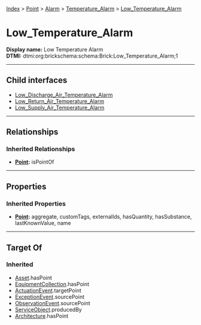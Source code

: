 [Index](../../../../index.md) > [Point](../../../Point.md) > [Alarm](../../Alarm.md) > [Temperature_Alarm](../Temperature_Alarm.md) > [Low_Temperature_Alarm](#)
# Low_Temperature_Alarm

**Display name:** Low Temperature Alarm<br />
**DTMI:** dtmi:org:brickschema:schema:Brick:Low_Temperature_Alarm;1

---

## Child interfaces
* [Low_Discharge_Air_Temperature_Alarm](../Air_Temperature_Alarm/Discharge_Air_Temperature_Alarm/Low_Discharge_Air_Temperature_Alarm.md)
* [Low_Return_Air_Temperature_Alarm](../Air_Temperature_Alarm/Return_Air_Temperature_Alarm/Low_Return_Air_Temperature_Alarm.md)
* [Low_Supply_Air_Temperature_Alarm](../Air_Temperature_Alarm/Supply_Air_Temperature_Alarm/Low_Supply_Air_Temperature_Alarm.md)

---

## Relationships

### Inherited Relationships
* **[Point](../../../Point.md):** isPointOf

---

## Properties

### Inherited Properties
* **[Point](../../../Point.md):** aggregate, customTags, externalIds, hasQuantity, hasSubstance, lastKnownValue, name

---

## Target Of
### Inherited
* [Asset](../../../../Asset/Asset.md).hasPoint
* [EquipmentCollection](../../../../Collection/EquipmentCollection.md).hasPoint
* [ActuationEvent](../../../../Event/PointEvent/ActuationEvent.md).targetPoint
* [ExceptionEvent](../../../../Event/PointEvent/ExceptionEvent.md).sourcePoint
* [ObservationEvent](../../../../Event/PointEvent/ObservationEvent.md).sourcePoint
* [ServiceObject](../../../../Information/ServiceObject/ServiceObject.md).producedBy
* [Architecture](../../../../Space/Architecture/Architecture.md).hasPoint
